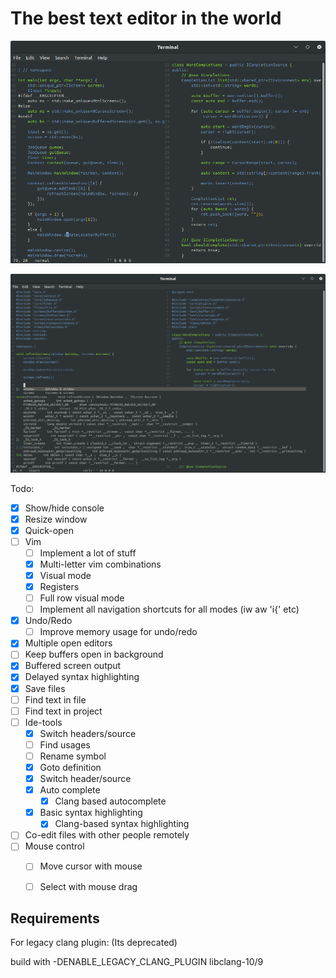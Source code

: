 The best text editor in the world
======================================

![Alt text](docs/window.png?raw=true "Typical window with code")

![Alt text](docs/complete.png?raw=true "Example of autocomplete using clang")

Todo:
- [x] Show/hide console
- [x] Resize window
- [x] Quick-open
- [ ] Vim
  - [ ] Implement a lot of stuff
  - [x] Multi-letter vim combinations
  - [x] Visual mode
  - [x] Registers
  - [ ] Full row visual mode
  - [ ] Implement all navigation shortcuts for all modes (iw aw 'i{' etc)
- [x] Undo/Redo
  - [ ] Improve memory usage for undo/redo
- [x] Multiple open editors
- [ ] Keep buffers open in background
- [x] Buffered screen output
- [x] Delayed syntax highlighting
- [x] Save files
- [ ] Find text in file
- [ ] Find text in project
- [ ] Ide-tools
  - [x] Switch headers/source
  - [ ] Find usages
  - [ ] Rename symbol
  - [x] Goto definition
  - [x] Switch header/source
  - [x] Auto complete
    - [x] Clang based autocomplete
  - [x] Basic syntax highlighting
    - [x] Clang-based syntax highlighting
- [ ] Co-edit files with other people remotely
- [ ] Mouse control
  - [ ] Move cursor with mouse
  - [ ] Select with mouse drag


Requirements
-------------------------------
  
For legacy clang plugin: (Its deprecated)

build with -DENABLE_LEGACY_CLANG_PLUGIN
libclang-10/9
